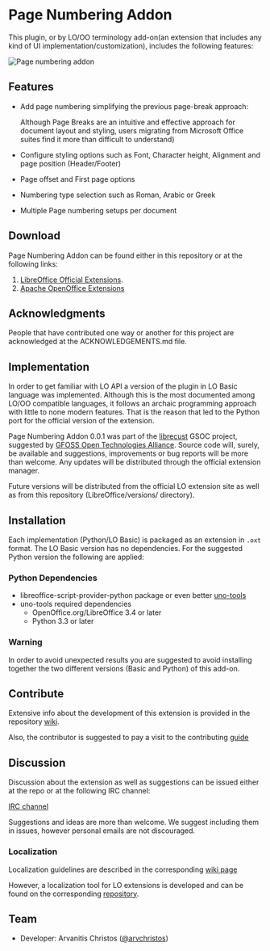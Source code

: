# Page Numbering Addon

This plugin, or by LO/OO terminology add-on(an extension that includes any kind of UI implementation/customization), includes the following features:

![Page numbering addon](https://extensions.libreoffice.org/extensions/page-numbering-addon/@@images/screenshot/large)

## Features
* Add page numbering simplifying the previous page-break approach:

  Although Page Breaks are an intuitive and effective approach for document layout and styling, users migrating from Microsoft Office suites find it more than difficult to understand)

* Configure styling options such as Font, Character height, Alignment and page position (Header/Footer)
* Page offset and First page options
* Numbering type selection such as Roman, Arabic or Greek
* Multiple Page numbering setups per document

## Download
Page Numbering Addon can be found either in this repository or at the following links:
1. [LibreOffice Official Extensions](https://extensions.libreoffice.org/extensions/page-numbering-addon).
2. [Apache OpenOffice Extensions](https://extensions.openoffice.org/en/project/page-numbering-addon)

## Acknowledgments
People that have contributed one way or another for this project are acknowledged at the ACKNOWLEDGEMENTS.md file.

## Implementation
In order to get familiar with LO API a version of the plugin in LO Basic language was implemented. Although this is the most documented among LO/OO compatible languages, it follows an archaic programming approach with little to none modern features. That is the reason that led to the Python port for the official version of the extension.

Page Numbering Addon 0.0.1 was part of the [librecust](https://github.com/eellak/gsoc2018-librecust) GSOC project, suggested by [GFOSS Open Technologies Alliance](https://gfoss.eu/home-posts/). 
Source code will, surely, be available and suggestions, improvements or bug reports will be more than welcome. Any updates will be distributed through the official extension manager.

Future versions will be distributed from the official LO extension site as well as from this repository (LibreOffice/versions/
 directory). 

## Installation
Each implementation (Python/LO Basic) is packaged as an extension in `.oxt` format. The LO Basic version has no dependencies. For the suggested Python version the following are applied:

### Python Dependencies
* libreoffice-script-provider-python package or even better [uno-tools](https://pypi.org/project/unotools/)
* uno-tools required dependencies
  - OpenOffice.org/LibreOffice 3.4 or later
  - Python 3.3 or later

### Warning
In order to avoid unexpected results you are suggested to avoid installing together the two different versions (Basic and Python) of this add-on.

## Contribute 
Extensive info about the development of this extension is provided in the repository [wiki](https://gitlab.com/lo_extensions/lo-page-numbering/wikis/home).

Also, the contributor is suggested to pay a visit to the contributing [guide](https://github.com/arvchristos/lo-page-numbering/blob/master/CONTRIBUTING.md) 

## Discussion
Discussion about the extension as well as suggestions can be issued either at the repo or at the following IRC channel:

[IRC channel](https://riot.im/app/#/room/!pywEKwnnGVkNrbMljv:matrix.org)

Suggestions and ideas are more than welcome. We suggest including them in issues, however personal emails are not discouraged.

### Localization 
Localization guidelines are described in the corresponding [wiki page](https://gitlab.com/lo_extensions/lo-page-numbering/wikis/Localization-tutorial)

However, a localization tool for LO extensions is developed and can be found on the corresponding [repository](https://gitlab.com/lo_extensions/l10n-utility).

## Team 
* Developer: Arvanitis Christos ([@arvchristos](https://github.com/arvchristos))
